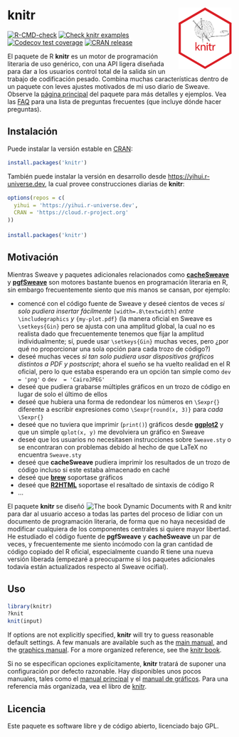 # knitr <a href="https://yihui.org/knitr/"><img src="man/figures/logo.png" align="right" height="138" alt="sitio de knitr" /></a>

<!-- badges: start -->
[![R-CMD-check](https://github.com/yihui/knitr/actions/workflows/R-CMD-check.yaml/badge.svg)](https://github.com/yihui/knitr/actions/workflows/R-CMD-check.yaml)
[![Check knitr examples](https://github.com/yihui/knitr/actions/workflows/knitr-examples.yaml/badge.svg)](https://github.com/yihui/knitr/actions/workflows/knitr-examples.yaml)
[![Codecov test coverage](https://codecov.io/gh/yihui/knitr/branch/master/graph/badge.svg)](https://app.codecov.io/gh/yihui/knitr?branch=master)
[![CRAN release](https://www.r-pkg.org/badges/version/knitr)](https://cran.r-project.org/package=knitr)
<!-- badges: end -->

El paquete de R **knitr** es un motor de programación literaria de uso genérico, con una API ligera diseñada para dar a los usuarios control total de la salida sin un trabajo de codificación pesado. Combina muchas características dentro de un paquete con leves ajustes motivados de mi uso diario de Sweave. Observe la [página principal](https://yihui.org/knitr/) del paquete para más detalles y ejemplos. Vea las [FAQ](https://yihui.org/knitr/faq/) para una lista de preguntas frecuentes (que incluye dónde hacer preguntas).


## Instalación

Puede instalar la versión estable en [CRAN](https://cran.r-project.org/package=knitr):

```r
install.packages('knitr')
```

También puede instalar la versión en desarrollo desde <https://yihui.r-universe.dev>, la cual provee construcciones diarias de **knitr**:

```r
options(repos = c(
  yihui = 'https://yihui.r-universe.dev',
  CRAN = 'https://cloud.r-project.org'
))

install.packages('knitr')
```

## Motivación

Mientras Sweave y paquetes adicionales relacionados como [**cacheSweave**](https://cran.r-project.org/package=cacheSweave) y [**pgfSweave**](https://cran.r-project.org/package=pgfSweave) son motores bastante buenos en programación literaria en R, sin embargo frecuentemente siento que mis manos se cansan, por ejemplo:

- comencé con el código fuente de Sweave y deseé cientos de veces *si solo pudiera insertar fácilmente*  `[width=.8\textwidth]` *entre* `\includegraphics` *y* `{my-plot.pdf}` (la manera oficial en Sweave es `\setkeys{Gin}` pero se ajusta con una amplitud global, la cual no es realista dado que frecuentemente tenemos que fijar la amplitud individualmente; sí, puede usar `\setkeys{Gin}` muchas veces, pero ¿por qué no proporcionar una sola opción para cada trozo de código?)
- deseé muchas veces *si tan solo pudiera usar dispositivos gráficos distintos a PDF y postscript*; ahora el sueño se ha vuelto realidad en el R oficial, pero lo que estaba esperando era un opción tan simple como `dev = 'png'` o `dev  = 'CairoJPEG'`
- deseé que pudiera grabarse múltiples gráficos en un trozo de código en lugar de solo el último de ellos
- deseé que hubiera una forma de redondear los números en `\Sexpr{}` diferente a escribir expresiones como `\Sexpr{round(x, 3)}` para *cada* `\Sexpr{}`
- deseé que no tuviera que imprimir (`print()`) gráficos desde [**ggplot2**](https://cran.r-project.org/package=ggplot2) y que un simple `qplot(x, y)` me devolviera un gráfico en Sweave
- deseé que los usuarios no necesitasen instrucciones sobre `Sweave.sty` o se encontraran con problemas debido al hecho de que LaTeX no encuentra `Sweave.sty`
- deseé que **cacheSweave** pudiera imprimir los resultados de un trozo de código incluso si este estaba almacenado en caché
- deseé que [**brew**](https://cran.r-project.org/package=brew) soportase gráficos
- deseé que [**R2HTML**](https://cran.r-project.org/package=R2HTML) soportase el resaltado de sintaxis de código R
- ...

[<img src="http://i.imgur.com/yYw46aF.jpg" align="right" alt="The book Dynamic Documents with R and knitr" />](https://www.amazon.com/dp/1498716962/)

El paquete **knitr** se diseñó para dar al usuario acceso a todas las partes del proceso de lidiar con un documento de programación literaria, de forma que no haya necesidad de modificar cualquiera de los componentes centrales si quiere mayor libertad. He estudiado el código fuente de **pgfSweave** y **cacheSweave** un par de veces, y frecuentemente me siento incómodo con la gran cantidad de código copiado del R oficial, especialmente cuando R tiene una nueva versión liberada (empezaré a preocuparme si los paquetes adicionales todavía están actualizados respecto al Sweave ocifial).


## Uso 

```r
library(knitr)
?knit
knit(input)
```

If options are not explicitly specified, **knitr** will try to guess
reasonable default settings. A few manuals are available such as the [main
manual](https://yihui.org/knitr/demo/manual/), and the
[graphics
manual](https://yihui.org/knitr/demo/graphics/). For a
more organized reference, see the [knitr book](https://www.amazon.com/dp/1498716962/).

Si no se especifican opciones explícitamente, **knitr** tratará de suponer una configuración por defecto razonable. Hay disponibles unos pocos manuales, tales como el [manual principal](https://yihui.org/knitr/demo/manual/) y el [manual de gráficos](https://yihui.org/knitr/demo/graphics/). Para una referencia más organizada, vea el libro de [knitr](https://www.amazon.com/dp/1498716962/).


## Licencia

Este paquete es software libre y de código abierto, licenciado bajo GPL.
